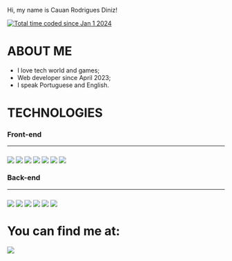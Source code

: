 Hi, my name is Cauan Rodrigues Diniz!

<a href="https://wakatime.com/@018cc699-68f8-49b6-806f-8e6519096fda"><img src="https://wakatime.com/badge/user/018cc699-68f8-49b6-806f-8e6519096fda.svg" alt="Total time coded since Jan 1 2024" /></a>

# ABOUT ME
* I love tech world and games;
* Web developer since April 2023;
* I speak Portuguese and English.

# TECHNOLOGIES

<div>
  <h3>Front-end</h3>
  <hr>
  <img align="center" style="margin-top: 10px;" src="https://img.shields.io/badge/HTML5-E34F26?style=for-the-badge&logo=html5&logoColor=white">
  <img align="center" style="margin-top: 10px;" src="https://img.shields.io/badge/CSS3-1572B6?style=for-the-badge&logo=css3&logoColor=white">
	<img align="center" style="margin-top: 10px;" src="https://img.shields.io/badge/JavaScript-F7DF1E?style=for-the-badge&logo=javascript&logoColor=black">
  <img align="center" style="margin-top: 10px;" src="https://img.shields.io/badge/TypeScript-007ACC?style=for-the-badge&logo=typescript&logoColor=white">
	<img align="center" style="margin-top: 10px;" src="https://img.shields.io/badge/React-20232A?style=for-the-badge&logo=react&logoColor=61DAFB">
  <img align="center" style="margin-top: 10px;" src="https://img.shields.io/badge/next%20js-000000?style=for-the-badge&logo=nextdotjs&logoColor=white">
  <img align="center" style="margin-top: 10px;" src="https://img.shields.io/badge/Tailwind_CSS-38B2AC?style=for-the-badge&logo=tailwind-css&logoColor=white">
  <h3>Back-end</h3>
  <hr>
  <img align="center" style="margin-top: 10px;" src="https://img.shields.io/badge/Node.js-43853D?style=for-the-badge&logo=node.js&logoColor=white">
  <img align="center" style="margin-top: 10px;" src="https://img.shields.io/badge/MongoDB-4EA94B?style=for-the-badge&logo=mongodb&logoColor=white">
  <img align="center" style="margin-top: 10px" src="https://img.shields.io/badge/nestjs-E0234E?style=for-the-badge&logo=nestjs&logoColor=white">
  <img align="center" style="margin-top: 10px;" src="https://img.shields.io/badge/Prisma-3982CE?style=for-the-badge&logo=Prisma&logoColor=white">
  <img align="center" style="margin-top: 10px;" src="https://img.shields.io/badge/Express%20js-000000?style=for-the-badge&logo=express&logoColor=white">
  <img align="center" style="margin-top: 10px;" src="https://img.shields.io/badge/PostgreSQL-316192?style=for-the-badge&logo=postgresql&logoColor=white">
</div>

# You can find me at:
<div>
    <a href="https://www.linkedin.com/in/cauandiniz/" target="_blank"><img src="https://img.shields.io/badge/-LinkedIn-%230077B5?style=for-the-badge&logo=linkedin&logoColor=white" target="_blank"></a>
</div>
